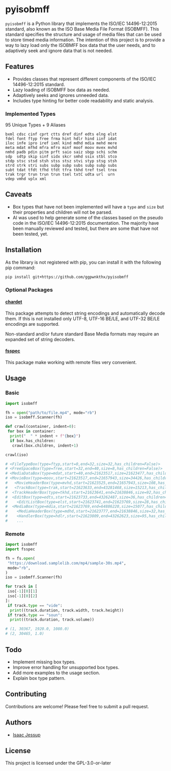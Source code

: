 # pyisobmff

`pyisobmff` is a Python library that implements the ISO/IEC 14496-12:2015 standard, also known as the ISO Base Media File Format (ISOBMFF). This standard specifies the structure and usage of media files that can be used to store timed media information. The intention of this project is to provide a way to lazy load only the ISOBMFF box data that the user needs, and to adaptively seek and ignore data that is not needed.

## Features
- Provides classes that represent different components of the ISO/IEC 14496-12:2015 standard.
- Lazy loading of ISOBMFF box data as needed.
- Adaptively seeks and ignores unneeded data.
- Includes type hinting for better code readability and static analysis.

### Implemented Types
95 Unique Types + 9 Aliases
```
bxml cdsc cinf cprt ctts dref dinf edts elng elst
fdel font ftyp free frma hint hdlr hind iinf idat
iloc infe ipro iref ixml kind mdhd mdia mehd mere
meta mdat mfhd mfra mfro minf moof moov mvex mvhd
nmhd padb pdin pitm prft saio saiz sbgp schi schm
sdp  sdtp skip sinf sidx skcr smhd ssix stbl stco
stdp stsc stsd stsh stss stsz stvi styp stsg stsh
strd strk stri subs subp subp subs subp subp subs
subt tdat tfdt tfhd tfdt tfra tkhd tref tsel trex
trak trgr trun trun trun tsel txtC udta url  urn
vdep vmhd vplx xml
```

## Caveats
- Box types that have not been implemented will have a `type` and `size` but their properties and children will not be parsed.
- AI was used to help generate some of the classes based on the pseudo code in the ISO/IEC 14496-12:2015 documentation. The majority have been manually reviewed and tested, but there are some that have not been tested, yet.

## Installation
As the library is not registered with pip, you can install it with the following pip command:
```
pip install git+https://github.com/ggpwnkthx/pyisobmff
```

### Optional Packages
#### [chardet](https://github.com/chardet/chardet)
This package attempts to detect string encodings and automatically decode them. If this is not installed only UTF-8, UTF-16 BE/LE, and UTF-32 BE/LE encodings are supported. 

Non-standard and/or future standard Base Media formats may require an expanded set of string decoders.

#### [fsspec](https://github.com/fsspec/filesystem_spec)

This package make working with remote files very convenient.

## Usage
### Basic
```python
import isobmff

fh = open("path/to/file.mp4", mode="rb")
iso = isobmff.Scanner(fh)

def crawl(container, indent=0):
 for box in container:
  print("  " * indent + f"{box}")
  if box.has_children:
   crawl(box.children, indent+1)

crawl(iso)

# <FileTypeBox(type=ftyp,start=0,end=32,size=32,has_children=False)>
# <FreeSpaceBox(type=free,start=32,end=40,size=8,has_children=False)>
# <MediaDataBox(type=mdat,start=40,end=21623517,size=21623477,has_children=False)>
# <MovieBox(type=moov,start=21623517,end=21657943,size=34426,has_children=True)>
#   <MovieHeaderBox(type=mvhd,start=21623525,end=21657943,size=108,has_children=False,version=0)>
#   <TrackBox(type=trak,start=21623633,end=43281468,size=15213,has_children=True)>
#  <TrackHeaderBox(type=tkhd,start=21623641,end=21638846,size=92,has_children=False,version=0)>
#  <EditBox(type=edts,start=21623733,end=43262487,size=36,has_children=True)>
#    <EditListBox(type=elst,start=21623741,end=21623769,size=28,has_children=False,version=0)>
#  <MediaBox(type=mdia,start=21623769,end=64886220,size=15077,has_children=True)>
#    <MediaHeaderBox(type=mdhd,start=21623777,end=21638846,size=32,has_children=False,version=0)>
#    <HandlerBox(type=hdlr,start=21623809,end=43262623,size=95,has_children=False,version=0)>
#    ...
```
### Remote
```python
import isobmff
import fsspec

fh = fs.open(
 "https://download.samplelib.com/mp4/sample-30s.mp4",
 mode="rb",
)
iso = isobmff.Scanner(fh)

for track in [
 iso[-1][0][1] 
 iso[-1][0][2]
]:
 if track.type == "vide":
  print((track.duration, track.width, track.height))
 if track.type == "soun":
  print((track.duration, track.volume))

# (1, 30367, 1920.0, 1080.0)
# (2, 30465, 1.0)
```

## Todo
- Implement missing box types.
- Improve error handling for unsupported box types.
- Add more examples to the usage section.
- Explain box type pattern.

## Contributing
Contributions are welcome! Please feel free to submit a pull request.

## Authors
- [Isaac Jessup](https://github.com/ggpwnkthx)

## License
This project is licensed under the GPL-3.0-or-later